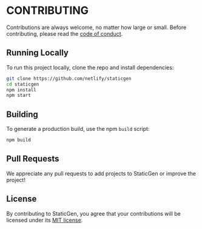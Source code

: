 # CONTRIBUTING

Contributions are always welcome, no matter how large or small. Before contributing, please read the
[code of conduct](CODE_OF_CONDUCT.md).

## Running Locally

To run this project locally, clone the repo and install dependencies:

```sh
git clone https://github.com/netlify/staticgen
cd staticgen
npm install
npm start
```

## Building

To generate a production build, use the npm `build` script:

```sh
npm build
```

## Pull Requests

We appreciate any pull requests to add projects to StaticGen or improve the project!

## License

By contributing to StaticGen, you agree that your contributions will be licensed
under its [MIT license](LICENSE).
